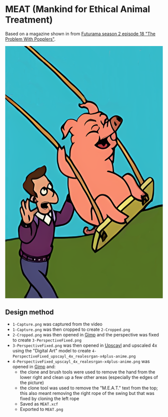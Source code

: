 # MEAT (Mankind for Ethical Animal Treatment)

Based on a magazine shown in from [Futurama season 2 episode 18 "The Problem With Popplers"](https://en.wikipedia.org/wiki/The_Problem_with_Popplers).

![MEAT](MEAT.png)

## Design method

* `1-Capture.png` was captured from the video
* `1-Capture.png` was then cropped to create `2-Cropped.png`
* `2-Cropped.png` was then opened in [Gimp](https://www.gimp.org/) and the perspective was fixed to create `3-PerspectiveFixed.png`
* `3-PerspectiveFixed.png` was then opened in [Upscayl](https://www.upscayl.org/) and upscaled 4x using the "Digital Art" model to create `4-PerspectiveFixed_upscayl_4x_realesrgan-x4plus-anime.png`
* `4-PerspectiveFixed_upscayl_4x_realesrgan-x4plus-anime.png` was opened in [Gimp](https://www.gimp.org/) and:
    * the clone and brush tools were used to remove the hand from the lower right and clean up a few other areas (especially the edges of the picture)
    * the clone tool was used to remove the "M.E.A.T." text from the top; this also meant removing the right rope of the swing but that was fixed by cloning the left rope
    * Saved as `MEAT.xcf`
    * Exported to `MEAT.png`
